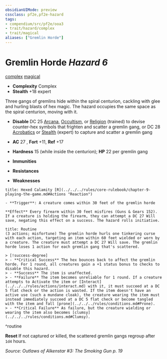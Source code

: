 ```yaml
---
obsidianUIMode: preview
cssclass: pf2e,pf2e-hazard
tags:
- compendium/src/pf2e/ooa3
- trait/hazard/complex
- trait/magical
aliases: ["Gremlin Horde"]
---
```

# Gremlin Horde *Hazard 6*  
[complex](complex.md)  [magical](magical.md)  

- **Complexity** Complex
- **Stealth** +18 expert  

Three gangs of gremlins hide within the spiral centurion, cackling with glee and hurling blasts of hex magic. The hazard occupies the same space as the spiral centurion, moving with it.

- **Disable** DC 25 [Arcana](../../skills.md#Arcana), [Occultism](../../skills.md#Occultism), or [Religion](../../skills.md#Religion) (trained) to devise counter-hex symbols that frighten and scatter a gremlin gang, or DC 28 [Acrobatics](../../skills.md#Acrobatics) or [Stealth](../../skills.md#Stealth) (expert) to capture and scatter a gremlin gang  

- **AC** 27 , **Fort** +11, **Ref** +17
- **Hardness** 15 (while inside the centurion); **HP** 22 per gremlin gang
- **Immunities** 
- **Resistances** 
- **Weaknesses** 
     
```ad-embed-ability
title: Hexed Calamity [R](../../../rules/core-rulebook/chapter-9-playing-the-game.md#Actions "Reaction")

- **Trigger**: A creature comes within 30 feet of the gremlin horde

**Effect** Every firearm within 30 feet misfires (Guns & Gears 152). If a creature is holding the firearm, they can attempt a DC 27 Will save, negating this effect on a success. The hazard rolls initiative.
```

```ad-pf2-summary
title: Routine
(3 actions; misfortune) The gremlin horde hurls one tinkering curse with each action, targeting an item within 60 feet wielded or worn by a creature. The creature must attempt a DC 27 Will save. The gremlin horde loses 1 action for each gremlin gang that's scattered.

> [!success-degree] 
> - **Critical Success** The hex bounces back to affect the gremlin horde. For 1 round, all creatures gain a +1 status bonus to checks to disable this hazard.
> - **Success** The item is unaffected.
> - **Failure** The item becomes unreliable for 1 round. If a creature attempts to Activate the item or [Interact](../../../rules/actions/interact.md) with it, it must succeed at a DC 5 flat check or the action is wasted. If the item doesn't have an active use (such a mundane cloak), the creature wearing the item must instead immediately succeed at a DC 5 flat check or become tangled with the item and fall [prone](../../../rules/conditions.md#Prone).
> - **Critical Failure** As failure, but the creature wielding or wearing the item also becomes [clumsy](../../../rules/conditions.md#Clumsy).
```
^routine

**Reset** If not captured or killed, the scattered gremlin gangs regroup after `1d4` hours.  

*Source: Outlaws of Alkenstar #3: The Smoking Gun p. 19*
